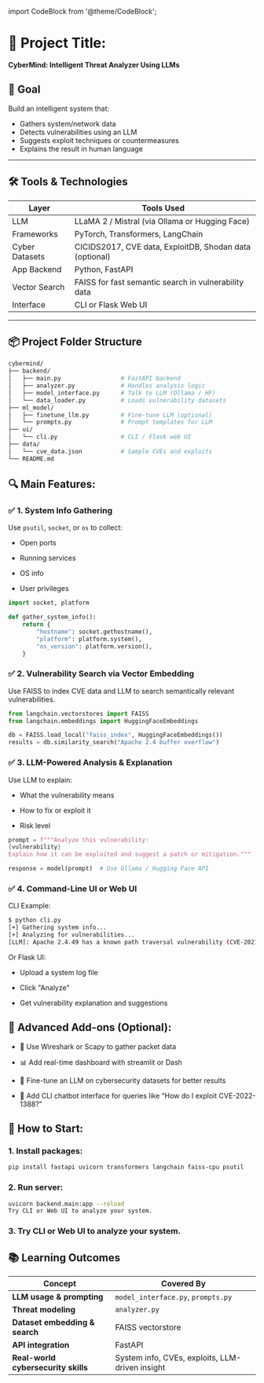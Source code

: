 import CodeBlock from '@theme/CodeBlock';

# 🔐 Project Title:  
**CyberMind: Intelligent Threat Analyzer Using LLMs**

## 🧠 Goal  
Build an intelligent system that:

- Gathers system/network data  
- Detects vulnerabilities using an LLM  
- Suggests exploit techniques or countermeasures  
- Explains the result in human language  

---

## 🛠️ Tools & Technologies

| Layer            | Tools Used                                              |
|------------------|----------------------------------------------------------|
| LLM              | LLaMA 2 / Mistral (via Ollama or Hugging Face)          |
| Frameworks       | PyTorch, Transformers, LangChain                         |
| Cyber Datasets   | CICIDS2017, CVE data, ExploitDB, Shodan data (optional) |
| App Backend      | Python, FastAPI                                          |
| Vector Search    | FAISS for fast semantic search in vulnerability data     |
| Interface        | CLI or Flask Web UI                                      |

---

## 📦 Project Folder Structure

```bash
cybermind/
├── backend/
│   ├── main.py                 # FastAPI backend
│   ├── analyzer.py             # Handles analysis logic
│   ├── model_interface.py      # Talk to LLM (Ollama / HF)
│   └── data_loader.py          # Loads vulnerability datasets
├── ml_model/
│   ├── finetune_llm.py         # Fine-tune LLM (optional)
│   └── prompts.py              # Prompt templates for LLM
├── ui/
│   └── cli.py                  # CLI / Flask web UI
├── data/
│   └── cve_data.json           # Sample CVEs and exploits
└── README.md
```
## 🔍 Main Features:
### ✅ 1. System Info Gathering
Use `psutil`, `socket`, or `os` to collect:

- Open ports

- Running services

- OS info

- User privileges

```python
import socket, platform

def gather_system_info():
    return {
        "hostname": socket.gethostname(),
        "platform": platform.system(),
        "os_version": platform.version(),
    }
```
### ✅ 2. Vulnerability Search via Vector Embedding
Use FAISS to index CVE data and LLM to search semantically relevant vulnerabilities.

```python
from langchain.vectorstores import FAISS
from langchain.embeddings import HuggingFaceEmbeddings

db = FAISS.load_local("faiss_index", HuggingFaceEmbeddings())
results = db.similarity_search("Apache 2.4 buffer overflow")
```
### ✅ 3. LLM-Powered Analysis & Explanation
Use LLM to explain:

- What the vulnerability means

- How to fix or exploit it

- Risk level

```python
prompt = f"""Analyze this vulnerability:
{vulnerability}
Explain how it can be exploited and suggest a patch or mitigation."""

response = model(prompt)  # Use Ollama / Hugging Face API
```
### ✅ 4. Command-Line UI or Web UI
CLI Example:

```bash
$ python cli.py
[+] Gathering system info...
[+] Analyzing for vulnerabilities...
[LLM]: Apache 2.4.49 has a known path traversal vulnerability (CVE-2021-41773)...
```
Or Flask UI:

- Upload a system log file

- Click "Analyze"

- Get vulnerability explanation and suggestions

## 🧪 Advanced Add-ons (Optional):
- 🔐 Use Wireshark or Scapy to gather packet data

- 📊 Add real-time dashboard with streamlit or Dash

- 🧠 Fine-tune an LLM on cybersecurity datasets for better results

- 🤖 Add CLI chatbot interface for queries like “How do I exploit CVE-2022-1388?”

## 🚀 How to Start:
### 1. Install packages:

```bash
pip install fastapi uvicorn transformers langchain faiss-cpu psutil
```
### 2. Run server:

```bash
uvicorn backend.main:app --reload
Try CLI or Web UI to analyze your system.
```
### 3. Try CLI or Web UI to analyze your system.

## 📚 Learning Outcomes

| Concept                       | Covered By                                |
|------------------------------|--------------------------------------------|
| **LLM usage & prompting**    | `model_interface.py`, `prompts.py`         |
| **Threat modeling**          | `analyzer.py`                              |
| **Dataset embedding & search** | FAISS vectorstore                       |
| **API integration**          | FastAPI                                    |
| **Real-world cybersecurity skills** | System info, CVEs, exploits, LLM-driven insight |
